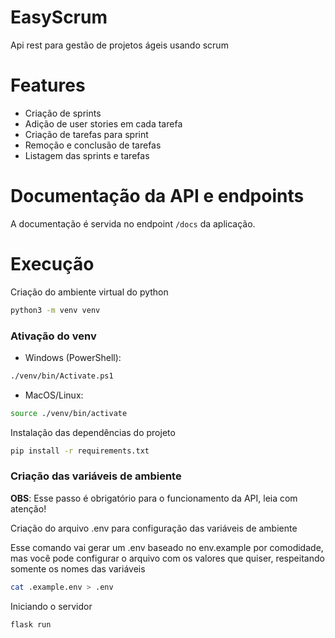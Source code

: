 # EasyScrum

Api rest para gestão de projetos ágeis usando scrum

# Features

- Criação de sprints
- Adição de user stories em cada tarefa
- Criação de tarefas para sprint
- Remoção e conclusão de tarefas
- Listagem das sprints e tarefas

# Documentação da API e endpoints

A documentação é servida no endpoint `/docs` da aplicação.

# Execução

Criação do ambiente virtual do python

```sh
python3 -m venv venv
```

### Ativação do venv

- Windows (PowerShell):

```sh
./venv/bin/Activate.ps1
```

- MacOS/Linux:

```sh
source ./venv/bin/activate
```

Instalação das dependências do projeto

```sh
pip install -r requirements.txt
```

### Criação das variáveis de ambiente

**OBS**: Esse passo é obrigatório para o funcionamento da API, leia com atenção!

Criação do arquivo .env para configuração das variáveis de ambiente

Esse comando vai gerar um .env baseado no env.example por comodidade, mas você pode configurar o arquivo com os valores que quiser, respeitando somente os nomes das variáveis

```sh
cat .example.env > .env
```

Iniciando o servidor

```sh
flask run
```

